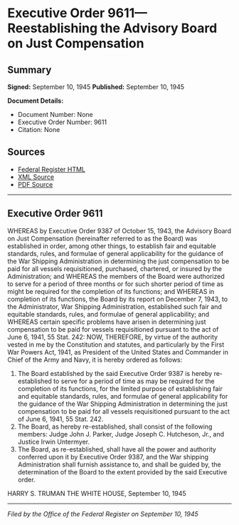 # Executive Order 9611—Reestablishing the Advisory Board on Just Compensation

## Summary

**Signed:** September 10, 1945
**Published:** September 10, 1945

**Document Details:**
- Document Number: None
- Executive Order Number: 9611
- Citation: None

## Sources
- [Federal Register HTML](https://www.presidency.ucsb.edu/documents/executive-order-9611-reestablishing-the-advisory-board-just-compensation)
- [XML Source](None)
- [PDF Source](None)

---

## Executive Order 9611

WHEREAS by Executive Order 9387 of October 15, 1943, the Advisory Board on Just Compensation (hereinafter referred to as the Board) was established in order, among other things, to establish fair and equitable standards, rules, and formulae of general applicability for the guidance of the War Shipping Administration in determining the just compensation to be paid for all vessels requisitioned, purchased, chartered, or insured by the Administration; and
WHEREAS the members of the Board were authorized to serve for a period of three months or for such shorter period of time as might be required for the completion of its functions; and
WHEREAS in completion of its functions, the Board by its report on December 7, 1943, to the Administrator, War Shipping Administration, established such fair and equitable standards, rules, and formulae of general applicability; and
WHEREAS certain specific problems have arisen in determining just compensation to be paid for vessels requisitioned pursuant to the act of June 6, 1941, 55 Stat. 242:
NOW, THEREFORE, by virtue of the authority vested in me by the Constitution and statutes, and particularly by the First War Powers Act, 1941, as President of the United States and Commander in Chief of the Army and Navy, it is hereby ordered as follows:
1. The Board established by the said Executive Order 9387 is hereby re-established to serve for a period of time as may be required for the completion of its functions, for the limited purpose of establishing fair and equitable standards, rules, and formulae of general applicability for the guidance of the War Shipping Administration in determining the just compensation to be paid for all vessels requisitioned pursuant to the act of June 6, 1941, 55 Stat. 242.
2. The Board, as hereby re-established, shall consist of the following members: Judge John J. Parker, Judge Joseph C. Hutcheson, Jr., and Justice Irwin Untermyer.
3. The Board, as re-established, shall have all the power and authority conferred upon it by Executive Order 9387, and the War shipping Administration shall furnish assistance to, and shall be guided by, the determination of the Board to the extent provided by the said Executive order.

HARRY S. TRUMAN
THE WHITE HOUSE,
September 10, 1945

---

*Filed by the Office of the Federal Register on September 10, 1945*
